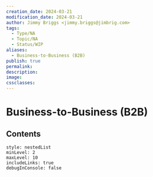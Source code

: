 ```yaml
---
creation_date: 2024-03-21
modification_date: 2024-03-21
author: Jimmy Briggs <jimmy.briggs@jimbrig.com>
tags:
  - Type/NA
  - Topic/NA
  - Status/WIP
aliases:
  - Business-to-Business (B2B)
publish: true
permalink:
description:
image:
cssclasses:
---
```



# Business-to-Business (B2B)

## Contents

```table-of-contents
style: nestedList
minLevel: 2
maxLevel: 10
includeLinks: true
debugInConsole: false
```

